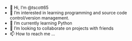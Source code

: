- 👋 Hi, I’m @tscott65
- 👀 I’m interested in learning programming and source code control/version management.
- 🌱 I’m currently learning Python
- 💞️ I’m looking to collaborate on projects with friends
- 📫 How to reach me ...

<!---
tscott65/tscott65 is a ✨ special ✨ repository because its `README.md` (this file) appears on your GitHub profile.
You can click the Preview link to take a look at your changes.
--->
